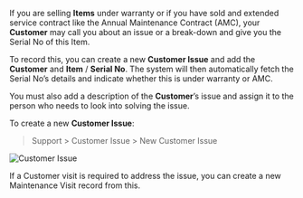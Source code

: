 If you are selling **Items** under warranty or if you have sold and extended
service contract like the Annual Maintenance Contract (AMC), your **Customer**
may call you about an issue or a break-down and give you the Serial No of this
Item.

To record this, you can create a new **Customer Issue** and add the
**Customer** and **Item** / **Serial No**. The system will then automatically
fetch the Serial No’s details and indicate whether this is under warranty or
AMC.

You must also add a description of the **Customer**’s issue and assign it to
the person who needs to look into solving the issue.

To create a new **Customer Issue**:

> Support > Customer Issue > New Customer Issue

![Customer Issue](files/customer-issue.png)

If a Customer visit is required to address the issue, you can create a new
Maintenance Visit record from this.

